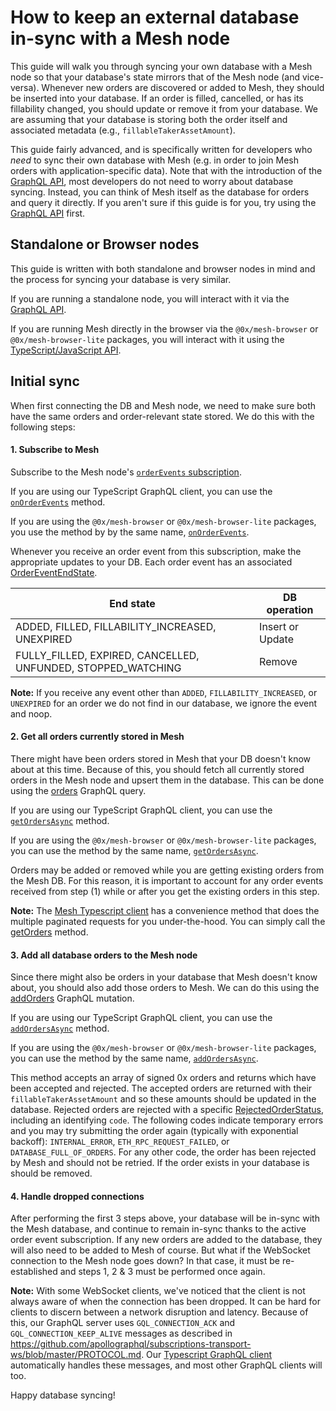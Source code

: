 # How to keep an external database in-sync with a Mesh node

This guide will walk you through syncing your own database with a Mesh node so that your database's
state mirrors that of the Mesh node (and vice-versa). Whenever new orders are discovered or added to
Mesh, they should be inserted into your database. If an order is filled, cancelled, or has its fillability
changed, you should update or remove it from your database. We are assuming that your database is storing
both the order itself and associated metadata (e.g., `fillableTakerAssetAmount`).

This guide fairly advanced, and is specifically written for developers who _need_ to sync their own
database with Mesh (e.g. in order to join Mesh orders with application-specific data). Note that with
the introduction of the [GraphQL API](graphql_api.md), most developers do not need to worry about database
syncing. Instead, you can think of Mesh itself as the database for orders and query it directly. If you
aren't sure if this guide is for you, try using the [GraphQL API](graphql_api.md) first.

## Standalone or Browser nodes

This guide is written with both standalone and browser nodes in mind and the process for syncing
your database is very similar.

If you are running a standalone node, you will interact with it via the [GraphQL API](graphql_api.md).

If you are running Mesh directly in the browser via the `@0x/mesh-browser` or `@0x/mesh-browser-lite`
packages, you will interact with it using the [TypeScript/JavaScript API](browser-bindings/browser/reference.md).

## Initial sync

When first connecting the DB and Mesh node, we need to make sure both have the same orders and
order-relevant state stored. We do this with the following steps:

#### 1. Subscribe to Mesh

Subscribe to the Mesh node's [`orderEvents` subscription](graphql_api.md#subscribing-to-order-events).

If you are using our TypeScript GraphQL client, you can use the [`onOrderEvents`](browser-bindings/browser/reference.md#onorderevents) method.

If you are using the `@0x/mesh-browser` or `@0x/mesh-browser-lite` packages, you use the method by
by the same name, [`onOrderEvents`](browser-bindings/browser/reference.md#onorderevents).

Whenever you receive an order event from this subscription, make the appropriate updates to your DB. Each
order event has an associated [OrderEventEndState](https://godoc.org/github.com/bbook/0x-mesh/zeroex#pkg-constants).

| End state                                                    | DB operation     |
| ------------------------------------------------------------ | ---------------- |
| ADDED, FILLED, FILLABILITY_INCREASED, UNEXPIRED              | Insert or Update |
| FULLY_FILLED, EXPIRED, CANCELLED, UNFUNDED, STOPPED_WATCHING | Remove           |

**Note:** If you receive any event other than `ADDED`, `FILLABILITY_INCREASED`, or `UNEXPIRED`
for an order we do not find in our database, we ignore the event and noop.

#### 2. Get all orders currently stored in Mesh

There might have been orders stored in Mesh that your DB doesn't know about at this time. Because
of this, you should fetch all currently stored orders in the Mesh node and upsert them in the database.
This can be done using the [orders](graphql_api.md#querying-and-filtering-orders) GraphQL query.

If you are using our TypeScript GraphQL client, you can use the
[`getOrdersAsync`](graphql_clients/typescript/reference.md#getordersasync) method.

If you are using the `@0x/mesh-browser` or `@0x/mesh-browser-lite` packages, you can use
the method by the same name, [`getOrdersAsync`](browser-bindings/browser/reference.md#getordersasync).

Orders may be added or removed while you are getting existing orders from the Mesh DB. For this reason,
it is important to account for any order events received from step (1) while or after you get the existing
orders in this step.

**Note:** The [Mesh Typescript client](graphql_clients/typescript/README.md) has a convenience method
that does the multiple paginated requests for you under-the-hood. You can simply call the
[getOrders](graphql_clients/typescript/reference.md#getordersasync) method.

#### 3. Add all database orders to the Mesh node

Since there might also be orders in your database that Mesh doesn't know about, you should also
add those orders to Mesh. We can do this using the [addOrders](graphql_api.md#adding-orders)
GraphQL mutation.

If you are using our TypeScript GraphQL client, you can use the
[`addOrdersAsync`](graphql_clients/typescript/reference.md#addordersasync) method.

If you are using the `@0x/mesh-browser` or `@0x/mesh-browser-lite` packages, you can use
the method by the same name, [`addOrdersAsync`](browser-bindings/browser/reference.md#addordersasync).

This method accepts an array of signed 0x orders and returns which have been accepted
and rejected. The accepted orders are returned with their `fillableTakerAssetAmount` and so these
amounts should be updated in the database. Rejected orders are rejected with a specific
[RejectedOrderStatus](https://godoc.org/github.com/bbook/0x-mesh/zeroex/ordervalidator), including
an identifying `code`. The following codes indicate temporary errors and you may try submitting the
order again (typically with exponential backoff): `INTERNAL_ERROR`, `ETH_RPC_REQUEST_FAILED`, or
`DATABASE_FULL_OF_ORDERS`. For any other code, the order has been rejected by Mesh and should not
be retried. If the order exists in your database is should be removed.

#### 4. Handle dropped connections

After performing the first 3 steps above, your database will be in-sync with the Mesh database, and continue to remain
in-sync thanks to the active order event subscription. If any new orders are added to the database, they will also need
to be added to Mesh of course. But what if the WebSocket connection to the Mesh node goes down? In that case, it
must be re-established and steps 1, 2 & 3 must be performed once again.

**Note:** With some WebSocket clients, we've noticed that the client is not always aware of when the connection has been
dropped. It can be hard for clients to discern between a network disruption and latency. Because of this, our GraphQL server
uses `GQL_CONNECTION_ACK` and `GQL_CONNECTION_KEEP_ALIVE` messages as described in
https://github.com/apollographql/subscriptions-transport-ws/blob/master/PROTOCOL.md. Our
[Typescript GraphQL client](graphql_clients/typescript) automatically handles these messages, and
most other GraphQL clients will too.

Happy database syncing!
